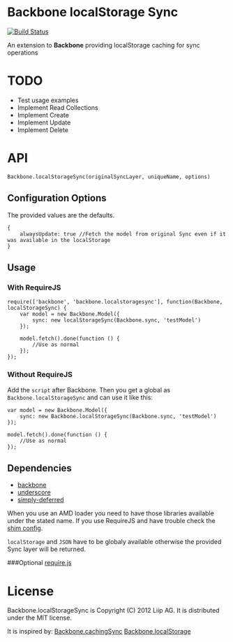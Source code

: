 # Backbone localStorage Sync

[![Build Status](https://secure.travis-ci.org/liip/Backbone.localStorageSync.png)](http://travis-ci.org/liip/Backbone.localStorageSync)

An extension to **Backbone** providing localStorage caching for sync operations



# TODO
* Test usage examples
* Implement Read Collections
* Implement Create
* Implement Update
* Implement Delete

# API

    Backbone.localStorageSync(originalSyncLayer, uniqueName, options)

## Configuration Options
The provided values are the defaults.

    {
        alwaysUpdate: true //Fetch the model from original Sync even if it was available in the localStorage
    }

## Usage

### With RequireJS

    require(['backbone', 'backbone.localstoragesync'], function(Backbone, localStorageSync) {
        var model = new Backbone.Model({
            sync: new localStorageSync(Backbone.sync, 'testModel')
        });

        model.fetch().done(function () {
            //Use as normal
        });
    });

### Without RequireJS
Add the `script` after Backbone. Then you get a global as `Backbone.localStorageSync` and can use it like this:

    var model = new Backbone.Model({
        sync: new Backbone.localStorageSync(Backbone.sync, 'testModel')
    });

    model.fetch().done(function () {
        //Use as normal
    });


## Dependencies
* [backbone](http://documentcloud.github.com/backbone)
* [underscore](http://underscorejs.org/)
* [simply-deferred](https://github.com/sudhirj/simply-deferred)

When you use an AMD loader you need to have those libraries available under the stated name. If you use RequireJS and have trouble check the [shim config](http://requirejs.org/docs/api.html#config-shim).

`localStorage` and `JSON` have to be globaly available otherwise the provided Sync layer will be returned.

###Optional
[require.js](http://requirejs.org/)

# License

Backbone.localStorageSync is Copyright (C) 2012 Liip AG.
It is distributed under the MIT license.

It is inspired by:
[Backbone.cachingSync](https://raw.github.com/ggozad/Backbone.cachingSync)
[Backbone.localStorage](https://github.com/ggozad/Backbone.cachingSync)
